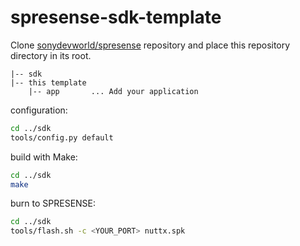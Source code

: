 # spresense-sdk-template

Clone [sonydevworld/spresense](https://github.com/sonydevworld/spresense) repository and place this repository directory in its root.

```
|-- sdk
|-- this template
    |-- app       ... Add your application
```

configuration:

```bash
cd ../sdk
tools/config.py default
```

build with Make:

```bash
cd ../sdk
make
```

burn to SPRESENSE:

```bash
cd ../sdk
tools/flash.sh -c <YOUR_PORT> nuttx.spk
```
